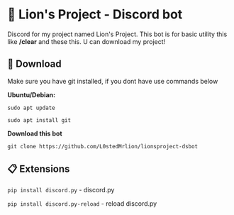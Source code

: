 # 🦁 Lion's Project - Discord bot

Discord for my project named Lion's Project. This bot is for basic utility this like **/clear** and these this. U can download my project!

## 💾 Download
Make sure you have git installed, if you dont have use commands below

**Ubuntu/Debian:**

`sudo apt update`

`sudo apt install git`

**Download this bot**

`git clone https://github.com/L0stedMrlion/lionsproject-dsbot`


## 📋 Extensions

`pip install discord.py` - discord.py

`pip install discord.py-reload` - reload discord.py
